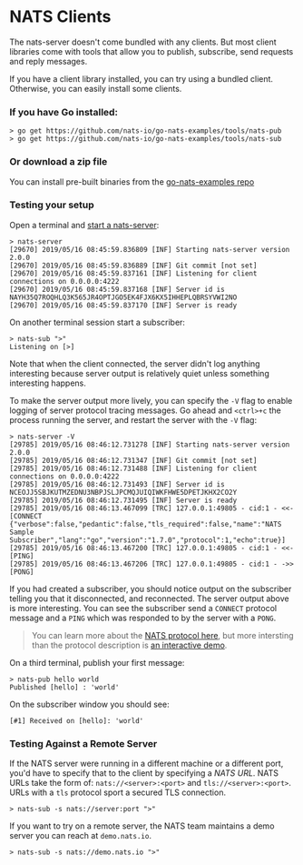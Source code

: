 # NATS Clients

The nats-server doesn't come bundled with any clients. But most client libraries come with tools that allow you to publish, subscribe, send requests and reply messages.

If you have a client library installed, you can try using a bundled client. Otherwise, you can easily install some clients.

### If you have Go installed:

```
> go get https://github.com/nats-io/go-nats-examples/tools/nats-pub
> go get https://github.com/nats-io/go-nats-examples/tools/nats-sub
```

### Or download a zip file

You can install pre-built binaries from the [go-nats-examples repo](https://github.com/nats-io/go-nats-examples/releases/tag/0.0.50)


### Testing your setup

Open a terminal and [start a nats-server](running.md):
```
> nats-server
[29670] 2019/05/16 08:45:59.836809 [INF] Starting nats-server version 2.0.0
[29670] 2019/05/16 08:45:59.836889 [INF] Git commit [not set]
[29670] 2019/05/16 08:45:59.837161 [INF] Listening for client connections on 0.0.0.0:4222
[29670] 2019/05/16 08:45:59.837168 [INF] Server id is NAYH35Q7ROQHLQ3K565JR4OPTJGO5EK4FJX6KX5IHHEPLQBRSYVWI2NO
[29670] 2019/05/16 08:45:59.837170 [INF] Server is ready
```


On another terminal session start a subscriber:
```
> nats-sub ">"
Listening on [>]
```

Note that when the client connected, the server didn't log anything interesting because server output is relatively quiet unless something interesting happens.

To make the server output more lively, you can specify the `-V` flag to enable logging of server protocol tracing messages. Go ahead and `<ctrl>+c` the process running the server, and restart the server with the `-V` flag:

```
> nats-server -V
[29785] 2019/05/16 08:46:12.731278 [INF] Starting nats-server version 2.0.0
[29785] 2019/05/16 08:46:12.731347 [INF] Git commit [not set]
[29785] 2019/05/16 08:46:12.731488 [INF] Listening for client connections on 0.0.0.0:4222
[29785] 2019/05/16 08:46:12.731493 [INF] Server id is NCEOJJ5SBJKUTMZEDNU3NBPJSLJPCMQJUIQIWKFHWE5DPETJKHX2CO2Y
[29785] 2019/05/16 08:46:12.731495 [INF] Server is ready
[29785] 2019/05/16 08:46:13.467099 [TRC] 127.0.0.1:49805 - cid:1 - <<- [CONNECT {"verbose":false,"pedantic":false,"tls_required":false,"name":"NATS Sample Subscriber","lang":"go","version":"1.7.0","protocol":1,"echo":true}]
[29785] 2019/05/16 08:46:13.467200 [TRC] 127.0.0.1:49805 - cid:1 - <<- [PING]
[29785] 2019/05/16 08:46:13.467206 [TRC] 127.0.0.1:49805 - cid:1 - ->> [PONG]
```

If you had created a subscriber, you should notice output on the subscriber telling you that it disconnected, and reconnected. The server output above is more interesting. You can see the subscriber send a `CONNECT` protocol message and a `PING` which was responded to by the server with a `PONG`.

> You  can learn more about the [NATS protocol here](/nats_protocol/nats-protocol.md), but more intersting than the protocol description is [an interactive demo](/nats_protocol/nats-protocol-demo.md).

On a third terminal, publish your first message:
```
> nats-pub hello world
Published [hello] : 'world'
```

On the subscriber window you should see:
```
[#1] Received on [hello]: 'world'
```


### Testing Against a Remote Server

If the NATS server were running in a different machine or a different port, you'd have to specify that to the client by specifying a _NATS URL_. NATS URLs take the form of: `nats://<server>:<port>` and `tls://<server>:<port>`. URLs with a `tls` protocol sport a secured TLS connection.

```
> nats-sub -s nats://server:port ">"
```

If you want to try on a remote server, the NATS team maintains a demo server you can reach at `demo.nats.io`.

```
> nats-sub -s nats://demo.nats.io ">"
```


